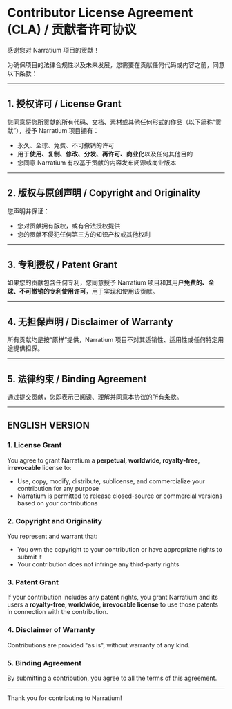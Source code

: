 # Contributor License Agreement (CLA) / 贡献者许可协议

感谢您对 Narratium 项目的贡献！

为确保项目的法律合规性以及未来发展，您需要在贡献任何代码或内容之前，同意以下条款：

---

## 1. 授权许可 / License Grant

您同意将您所贡献的所有代码、文档、素材或其他任何形式的作品（以下简称“贡献”），授予 Narratium 项目拥有：
- 永久、全球、免费、不可撤销的许可
- 用于**使用、复制、修改、分发、再许可、商业化**以及任何其他目的
- 您同意 Narratium 有权基于贡献的内容发布闭源或商业版本

---

## 2. 版权与原创声明 / Copyright and Originality

您声明并保证：
- 您对贡献拥有版权，或有合法授权提供
- 您的贡献不侵犯任何第三方的知识产权或其他权利

---

## 3. 专利授权 / Patent Grant

如果您的贡献包含任何专利，您同意授予 Narratium 项目和其用户**免费的、全球、不可撤销的专利使用许可**，用于实现和使用该贡献。

---

## 4. 无担保声明 / Disclaimer of Warranty

所有贡献均是按“原样”提供，Narratium 项目不对其适销性、适用性或任何特定用途提供担保。

---

## 5. 法律约束 / Binding Agreement

通过提交贡献，您即表示已阅读、理解并同意本协议的所有条款。

---

## ENGLISH VERSION

### 1. License Grant
You agree to grant Narratium a **perpetual, worldwide, royalty-free, irrevocable** license to:
- Use, copy, modify, distribute, sublicense, and commercialize your contribution for any purpose
- Narratium is permitted to release closed-source or commercial versions based on your contributions

### 2. Copyright and Originality
You represent and warrant that:
- You own the copyright to your contribution or have appropriate rights to submit it
- Your contribution does not infringe any third-party rights

### 3. Patent Grant
If your contribution includes any patent rights, you grant Narratium and its users a **royalty-free, worldwide, irrevocable license** to use those patents in connection with the contribution.

### 4. Disclaimer of Warranty
Contributions are provided "as is", without warranty of any kind.

### 5. Binding Agreement
By submitting a contribution, you agree to all the terms of this agreement.

---

Thank you for contributing to Narratium!
